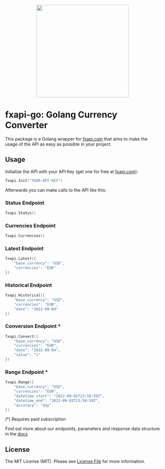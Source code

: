 <p align="center">
<img src="https://app.fxapi.com/img/logo/fxapi.png" width="300"/>
</p>

# fxapi-go: Golang Currency Converter

This package is a Golang wrapper for [fxapi.com](https://fxapi.com) that aims to make the usage of the API as easy as possible in your project.

## Usage

Initialize the API with your API Key (get one for free at [fxapi.com]):

```go
fxapi.Init("YOUR-API-KEY")
```

Afterwards you can make calls to the API like this:

### Status Endpoint

```go
fxapi.Status()
```

### Currencies Endpoint

```go
fxapi.Currencies()
```

### Latest Endpoint

```go
fxapi.Latest({
    "base_currency": "USD",
    "currencies": "EUR"
})
```

### Historical Endpoint

```go
fxapi.Historical({
    "base_currency": "USD",
    "currencies": "EUR",
	"date": "2022-09-04"
})
```

### Conversion Endpoint *

```go
fxapi.Convert({
    "base_currency": "USD",
    "currencies": "EUR",
	"date": "2022-09-04",
	"value": "1"
})
```

### Range Endpoint *

```go
fxapi.Range({
    "base_currency": "USD",
    "currencies": "EUR",
	"datetime_start": "2022-09-01T23:59:59Z",
	"datetime_end": "2022-09-03T23:59:59Z",
	"accuracy": "day"
})
```

(*) Requires paid subscription

Find out more about our endpoints, parameters and response data structure in the [docs](https://fxapi.com/docs)

## License

The MIT License (MIT). Please see [License File](LICENSE.md) for more information.

[docs]: https://fxapi.com/docs
[fxapi.com]: https://fxapi.com
